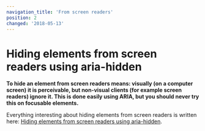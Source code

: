 ```yaml
---
navigation_title: 'From screen readers'
position: 2
changed: '2018-05-13'
---
```


# Hiding elements from screen readers using aria-hidden

**To hide an element from screen readers means: visually (on a computer screen) it is perceivable, but non-visual clients (for example screen readers) ignore it. This is done easily using ARIA, but you should never try this on focusable elements.**

Everything interesting about hiding elements from screen readers is written here: [Hiding elements from screen readers using aria-hidden](/examples/sensible-aria-usage/hidden).
